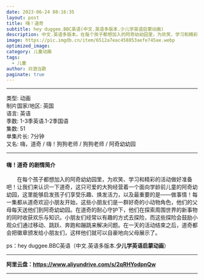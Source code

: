 ```yaml
---
date: 2023-06-24 08:16:35
layout: post
title: 嗨！道奇
subtitle: hey duggee.BBC英语(中文.英语多版本.少儿学英语启蒙动画)
description: 中文.英语多版本。在每个孩子都想加入的阿奇幼幼园里，为欢笑、学习和精彩的活动做好准备吧！让我们来认识一下道奇，这只可爱的大狗经营着一个面向学龄前儿童的阿奇幼幼园...
image: https://pic.imgdb.cn/item/6512a7eac458853aefe745ae.webp
optimized_image: 
category: 儿童动画
tags:
  - 儿童
author: 对酒当歌
paginate: true
---
```


---

类型: 动画  
制片国家/地区: 英国  
语言: 英语  
季数: 1-3季英语.1-2季国语  
集数: 51  
单集片长: 7分钟  
又名: 嗨，道奇 / 嗨！狗狗老师 / 狗狗老师 / 阿奇幼幼园  

---

#### 嗨！道奇 的剧情简介

　　在每个孩子都想加入的阿奇幼幼园里，为欢笑、学习和精彩的活动做好准备吧！让我们来认识一下道奇，这只可爱的大狗经营着一个面向学龄前儿童的阿奇幼幼园，这里能够启发孩子们享受乐趣、焕发活力，以及最重要的是——做事情！每一集都从道奇欢迎小朋友开始，这些小朋友们是一群好奇的小动物角色，他们的父母每天送他们到阿奇幼幼园。在道奇的耐心守护下，他们在探索周围世界的新事物的同时收获欢乐与知识。小朋友们经常以有趣的方式去探险，而这些探险会鼓励小观众们通过移动、跳跃、奔跑和蹦跳来解决问题。在一天的活动结束之后，道奇都会把徽章颁发给小朋友们，这样他们就可以自豪地向父母展示了。

ps：hey duggee.BBC英语（中文.英语多版本.**少儿学英语启蒙动画**）

---

**阿里云盘：<https://www.aliyundrive.com/s/2qRHYodpnQw>**

---
